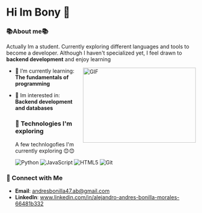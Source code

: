 <h1> Hi Im Bony 👋</h1>


  ### 📚About me📚
 Actually Im a student. Currently exploring different languages and tools to become a developer. Although I haven't specialized yet, I feel drawn to **backend development** and enjoy learning

  <img align = "right" height="200" width="300" alt="GIF" src="https://media.giphy.com/media/SWoSkN6DxTszqIKEqv/giphy.gif">
  
- 🌱 I’m currently learning: **The fundamentals of programming**
- 🧩 Im interested in: **Backend development and databases**



  ### 🔧 Technologies I'm exploring
  A few technlogofies I'm currently exploring 😊😊

  ![Python](https://img.shields.io/badge/-Python-3776AB?style=flat-square&logo=python&logoColor=white)
  ![JavaScript](https://img.shields.io/badge/-JavaScript-F7DF1E?style=flat-square&logo=javascript&logoColor=black)
  ![HTML5](https://img.shields.io/badge/-HTML5-E34F26?style=flat-square&logo=html5&logoColor=white)
  ![Git](https://img.shields.io/badge/-Git-F05032?style=flat-square&logo=git&logoColor=white)


### 💬 Connect with Me

- **Email**: andresbonilla47.ab@gmail.com
- **LinkedIn**: www.linkedin.com/in/alejandro-andres-bonilla-morales-66481b332
